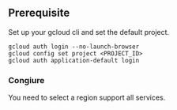 


## Prerequisite
Set up your gcloud cli and set the default project.

```
gcloud auth login --no-launch-browser
gcloud config set project <PROJECT_ID>
gcloud auth application-default login
```


### Congiure 
You need to select a region support all services.


